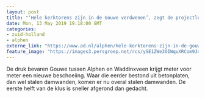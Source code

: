 ```yaml
---
layout: post
title: "‘Hele kerktorens zijn in de Gouwe verdwenen’, zegt de projectleider die de damwanden laat heien"
date: Mon, 13 May 2019 19:18:00 GMT
categories: 
- zuid-holland 
- alphen 
externe_link: "https://www.ad.nl/alphen/hele-kerktorens-zijn-in-de-gouwe-verdwenen-zegt-de-projectleider-die-de-damwanden-laat-heien~a736e605/"
feature_image: "https://images3.persgroep.net/rcs/ySE1ZWe3OIWquXRCom9JdzC64OQ/diocontent/147723798/_fitwidth/400/?appId=21791a8992982cd8da851550a453bd7f&quality=0.7"
---
```


De druk bevaren Gouwe tussen Alphen en Waddinxveen krijgt meter voor meter een nieuwe beschoeiing. Waar die eerder bestond uit betonplaten, dan wel stalen damwanden, komen er nu overal stalen damwanden. De eerste helft van de klus is sneller afgerond dan gedacht.
